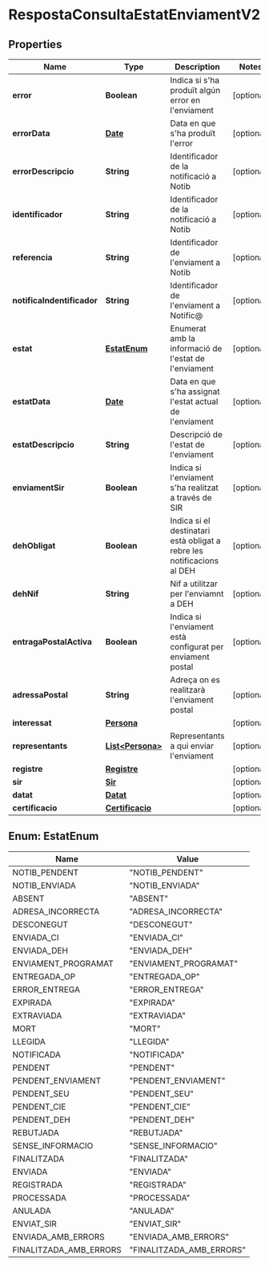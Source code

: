 # RespostaConsultaEstatEnviamentV2

## Properties
Name | Type | Description | Notes
------------ | ------------- | ------------- | -------------
**error** | **Boolean** | Indica si s&#x27;ha produït algún error en l&#x27;enviament |  [optional]
**errorData** | [**Date**](Date.md) | Data en que s&#x27;ha produït l&#x27;error |  [optional]
**errorDescripcio** | **String** | Identificador de la notificació a Notib |  [optional]
**identificador** | **String** | Identificador de la notificació a Notib |  [optional]
**referencia** | **String** | Identificador de l&#x27;enviament a Notib |  [optional]
**notificaIndentificador** | **String** | Identificador de l&#x27;enviament a Notific@ |  [optional]
**estat** | [**EstatEnum**](#EstatEnum) | Enumerat amb la informació de l&#x27;estat de l&#x27;enviament |  [optional]
**estatData** | [**Date**](Date.md) | Data en que s&#x27;ha assignat l&#x27;estat actual de l&#x27;enviament |  [optional]
**estatDescripcio** | **String** | Descripció de l&#x27;estat de l&#x27;enviament |  [optional]
**enviamentSir** | **Boolean** | Indica si l&#x27;enviament s&#x27;ha realitzat a través de SIR |  [optional]
**dehObligat** | **Boolean** | Indica si el destinatari està obligat a rebre les notificacions al DEH |  [optional]
**dehNif** | **String** | Nif a utilitzar per l&#x27;enviamnt a DEH |  [optional]
**entragaPostalActiva** | **Boolean** | Indica si l&#x27;enviament està configurat per enviament postal |  [optional]
**adressaPostal** | **String** | Adreça on es realitzarà l&#x27;enviament postal |  [optional]
**interessat** | [**Persona**](Persona.md) |  |  [optional]
**representants** | [**List&lt;Persona&gt;**](Persona.md) | Representants a qui enviar l&#x27;enviament |  [optional]
**registre** | [**Registre**](Registre.md) |  |  [optional]
**sir** | [**Sir**](Sir.md) |  |  [optional]
**datat** | [**Datat**](Datat.md) |  |  [optional]
**certificacio** | [**Certificacio**](Certificacio.md) |  |  [optional]

<a name="EstatEnum"></a>
## Enum: EstatEnum
Name | Value
---- | -----
NOTIB_PENDENT | &quot;NOTIB_PENDENT&quot;
NOTIB_ENVIADA | &quot;NOTIB_ENVIADA&quot;
ABSENT | &quot;ABSENT&quot;
ADRESA_INCORRECTA | &quot;ADRESA_INCORRECTA&quot;
DESCONEGUT | &quot;DESCONEGUT&quot;
ENVIADA_CI | &quot;ENVIADA_CI&quot;
ENVIADA_DEH | &quot;ENVIADA_DEH&quot;
ENVIAMENT_PROGRAMAT | &quot;ENVIAMENT_PROGRAMAT&quot;
ENTREGADA_OP | &quot;ENTREGADA_OP&quot;
ERROR_ENTREGA | &quot;ERROR_ENTREGA&quot;
EXPIRADA | &quot;EXPIRADA&quot;
EXTRAVIADA | &quot;EXTRAVIADA&quot;
MORT | &quot;MORT&quot;
LLEGIDA | &quot;LLEGIDA&quot;
NOTIFICADA | &quot;NOTIFICADA&quot;
PENDENT | &quot;PENDENT&quot;
PENDENT_ENVIAMENT | &quot;PENDENT_ENVIAMENT&quot;
PENDENT_SEU | &quot;PENDENT_SEU&quot;
PENDENT_CIE | &quot;PENDENT_CIE&quot;
PENDENT_DEH | &quot;PENDENT_DEH&quot;
REBUTJADA | &quot;REBUTJADA&quot;
SENSE_INFORMACIO | &quot;SENSE_INFORMACIO&quot;
FINALITZADA | &quot;FINALITZADA&quot;
ENVIADA | &quot;ENVIADA&quot;
REGISTRADA | &quot;REGISTRADA&quot;
PROCESSADA | &quot;PROCESSADA&quot;
ANULADA | &quot;ANULADA&quot;
ENVIAT_SIR | &quot;ENVIAT_SIR&quot;
ENVIADA_AMB_ERRORS | &quot;ENVIADA_AMB_ERRORS&quot;
FINALITZADA_AMB_ERRORS | &quot;FINALITZADA_AMB_ERRORS&quot;
